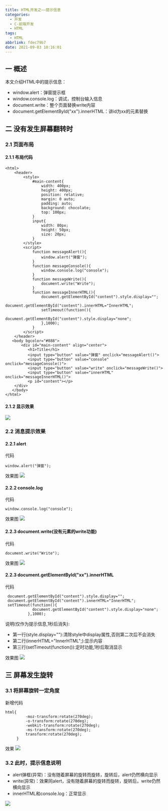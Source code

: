 ```yaml
---
title: HTML开发之——提示信息
categories:
  - 开发
  - C-前端开发
  - HTML
tags:
  - HTML
abbrlink: fdec79b7
date: 2021-09-03 10:16:01
---
```

## 一 概述

本文介绍HTML中的提示信息：

* window.alert：弹窗提示框
* window.console.log：调试，控制台输入信息
* document.write：整个页面替换write内容
* document.getElementById("xx").innerHTML：讲id为xx的元素替换

<!--more-->

## 二 没有发生屏幕翻转时

### 2.1 页面布局

#### 2.1.1 布局代码

```
<html>
    <header>
        <style>
            #main-content{
                width: 400px;
                height: 400px;
                position: relative;
                margin: 0 auto;
                padding: auto;
                background: chocolate;
                top: 100px;
            }
            input{
                width: 80px;
                height: 50px;
                size: 20px;
            }
        </style>
        <script>
            function messageAlert(){
                window.alert("弹窗");
            }
            function messageConsole(){
                window.console.log("console");
            }
            function messageWrite(){
                document.write("Write");
            }
            function messageInnerHTML(){
                document.getElementById("content").style.display="";
				document.getElementById("content").innerHTML="InnerHTML";
				setTimeout(function(){
					document.getElementById("content").style.display="none";
				},1000);
            }
        </script>
    </header>
   <body bgcolor="#888">
       <div id="main-content" align="center">
          <h1>Title</h1>
          <input type="button" value="弹窗" onclick="messageAlert()">
          <input type="button" value="console" onclick="messageConsole()">
          <input type="button" value="write" onclick="messageWrite()">
          <input type="button" value="innerHTML" onclick="messageInnerHTML()">
          <p id="content"></p>
    </div>
   </body> 
</html>
```

#### 2.1.2 显示效果

![][1]

### 2.2 消息提示效果

#### 2.2.1 alert

代码

```
window.alert("弹窗");
```

效果图
![][2]

#### 2.2.2 console.log

代码

```
window.console.log("console");
```

效果图
![][3]

#### 2.2.3 document.write(没有元素的write功能)

代码

```
document.write("Write");
```

效果图
![][4]
#### 2.2.3 document.getElementById("xx").innerHTML

代码

```
 document.getElementById("content").style.display="";
 document.getElementById("content").innerHTML="InnerHTML";
 setTimeout(function(){
			document.getElementById("content").style.display="none";
		  },1000);
```

说明(仅作为提示信息,1秒后消失):

* 第一行(style.display=""):清除style中display属性,否则第二次后不会消失
* 第二行(innerHTML="InnerHTML";):显示内容
* 第三行(setTimeout(function()):定时功能,1秒后取消显示

效果图
![][5]

## 三 屏幕发生旋转

### 3.1 将屏幕旋转一定角度
新增代码
```
html{
         -moz-transform:rotate(270deg);
         -o-transform:rotate(270deg);
         -webkit-transform:rotate(270deg);
         -ms-transform:rotate(270deg);
         transform:rotate(270deg);
     }
```
效果
![][6]

### 3.2 此时，提示信息说明

* alert弹框(异常)：没有随着屏幕的旋转而旋转，旋转后，alert仍然横向显示
* write(异常)：效果同alert，没有随着屏幕的旋转而旋转，旋转后，write仍然横向显示
* innerHTML和console.log：正常显示

![][7]


[1]:https://jsd.onmicrosoft.cn/gh/PGzxc/CDN/blog-web/html-message-preview-layout.png
[2]:https://jsd.onmicrosoft.cn/gh/PGzxc/CDN/blog-web/html-message-alert-info.png
[3]:https://jsd.onmicrosoft.cn/gh/PGzxc/CDN/blog-web/html-message-console-info.png
[4]:https://jsd.onmicrosoft.cn/gh/PGzxc/CDN/blog-web/html-message-write-info.gif
[5]:https://jsd.onmicrosoft.cn/gh/PGzxc/CDN/blog-web/html-message-innerhtml-info.gif
[6]:https://jsd.onmicrosoft.cn/gh/PGzxc/CDN/blog-web/html-message-screen-rotate.png
[7]:https://jsd.onmicrosoft.cn/gh/PGzxc/CDN/blog-web/html-message-screen-oration-preview.png